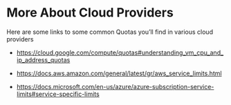 # More About Cloud Providers
Here are some links to some common Quotas you’ll find in various cloud providers

- https://cloud.google.com/compute/quotas#understanding_vm_cpu_and_ip_address_quotas

- https://docs.aws.amazon.com/general/latest/gr/aws_service_limits.html

- https://docs.microsoft.com/en-us/azure/azure-subscription-service-limits#service-specific-limits